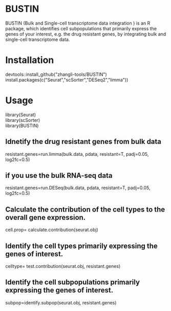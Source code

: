 # BUSTIN
BUSTIN (Bulk and Single-cell transcriptome data integration ) is an R package, which identifies cell subpopulations that primarily express the genes of your interest, e.g. the drug resistant genes, by integrating bulk and single-cell transcriptome data.

# Installation
devtools::install_github("zhangli-tools/BUSTIN")<br>
install.packages(c("Seurat","scSorter","DESeq2","limma"))
# Usage
library(Seurat)<br>
library(scSorter)<br>
library(BUSTIN)<br>
## Idnetify the drug resistant genes from bulk data
resistant.genes=run.limma(bulk.data, pdata, resistant=T, padj=0.05, log2fc=0.5)
## if you use the bulk RNA-seq data
resistant.genes=run.DESeq(bulk.data, pdata, resistant=T, padj=0.05, log2fc=0.5)
## Calculate the contribution of the cell types to the overall gene expression.
cell.prop= calculate.contribution(seurat.obj)
## Identify the cell types primarily expressing the genes of interest.<br>
celltype= test.contribution(seurat.obj, resistant.genes) <br>
## Identify the cell subpopulations primarily expressing the genes of interest.<br>
subpop=identify.subpop(seurat.obj, resistant.genes) <br>
